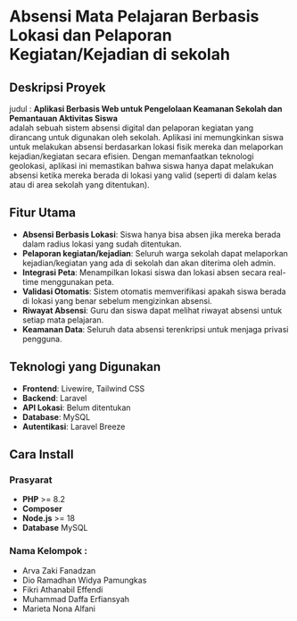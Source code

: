 # Absensi Mata Pelajaran Berbasis Lokasi dan Pelaporan Kegiatan/Kejadian di sekolah
## Deskripsi Proyek
judul : **Aplikasi Berbasis Web untuk Pengelolaan Keamanan Sekolah dan Pemantauan Aktivitas Siswa** 
<br>
adalah sebuah sistem absensi digital dan pelaporan kegiatan yang dirancang untuk digunakan oleh sekolah. Aplikasi ini memungkinkan siswa untuk melakukan absensi berdasarkan lokasi fisik mereka dan melaporkan kejadian/kegiatan secara efisien. Dengan memanfaatkan teknologi geolokasi, aplikasi ini memastikan bahwa siswa hanya dapat melakukan absensi ketika mereka berada di lokasi yang valid (seperti di dalam kelas atau di area sekolah yang ditentukan).

## Fitur Utama
- **Absensi Berbasis Lokasi**: Siswa hanya bisa absen jika mereka berada dalam radius lokasi yang sudah ditentukan.
- **Pelaporan kegiatan/kejadian**: Seluruh warga sekolah dapat melaporkan kejadian/kegiatan yang ada di sekolah dan akan diterima oleh admin. 
- **Integrasi Peta**: Menampilkan lokasi siswa dan lokasi absen secara real-time menggunakan peta.
- **Validasi Otomatis**: Sistem otomatis memverifikasi apakah siswa berada di lokasi yang benar sebelum mengizinkan absensi.
- **Riwayat Absensi**: Guru dan siswa dapat melihat riwayat absensi untuk setiap mata pelajaran.
- **Keamanan Data**: Seluruh data absensi terenkripsi untuk menjaga privasi pengguna.

## Teknologi yang Digunakan
- **Frontend**: Livewire, Tailwind CSS
- **Backend**: Laravel
- **API Lokasi**: Belum ditentukan
- **Database**: MySQL
- **Autentikasi**: Laravel Breeze

## Cara Install
### Prasyarat
- **PHP** >= 8.2
- **Composer**
- **Node.js** >= 18
- **Database** MySQL

### Nama Kelompok : 
- Arva Zaki Fanadzan
- Dio Ramadhan Widya Pamungkas
- Fikri Athanabil Effendi
- Muhammad Daffa Erfiansyah
- Marieta Nona Alfani 
